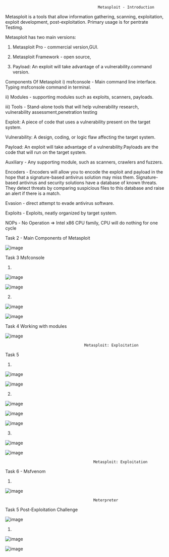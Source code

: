                                              Metasploit - Introduction
                                             
Metasploit is a  tools that allow information gathering, scanning, exploitation, exploit development, post-exploitation. Primary usage is for pentrate Testimg.
 
Metasploit has two main versions:

1) Metasploit Pro - commercial version,GUI.

2) Metasploit Framework - open source,

3) Payload: An exploit will take advantage of a vulnerability.command version.

Components Of Metasploit
i)   msfconsole - Main command line interface. Typing msfconsole command in terminal.

ii)  Modules - supporting modules such as exploits, scanners, payloads.

iii) Tools - Stand-alone tools that will help vulnerability research, vulnerability assessment,penetration testing

Exploit: A piece of code that uses a vulnerability present on the target system.

Vulnerability: A design, coding, or logic flaw affecting the target system.

Payload: An exploit will take advantage of a vulnerability.Payloads are the code that will run on the target system.

Auxiliary - Any supporting module, such as scanners, crawlers and fuzzers.

Encoders - Encoders will allow you to encode the exploit and payload in the hope that a signature-based antivirus solution may miss them.
           Signature-based antivirus and security solutions have a database of known threats. They detect threats by comparing suspicious    files to this database and raise an alert if there is a match.
           
Evasion - direct attempt to evade antivirus software.

Exploits - Exploits, neatly organized by target system.

NOPs - No Operation => Intel x86 CPU family, CPU will do nothing for one cycle

Task 2 -  Main Components of Metasploit

![image](https://github.com/Meerathimothy/Cyber-Security/assets/57287429/985ccd61-f444-44c5-8fa8-2965773cf75f)

Task 3 Msfconsole

1)

![image](https://github.com/Meerathimothy/Cyber-Security/assets/57287429/29c423a1-05e8-4cb5-9c3a-ca71cc9afe27)

![image](https://github.com/Meerathimothy/Cyber-Security/assets/57287429/5daaa922-f270-40f2-945a-12699c7b2678)

2)

![image](https://github.com/Meerathimothy/Cyber-Security/assets/57287429/6bcbe3e2-c7f3-4f48-9d27-2339451c86fd)

![image](https://github.com/Meerathimothy/Cyber-Security/assets/57287429/39fecf1d-1786-472b-acb1-df9fd61f3699)

Task 4 Working with modules

![image](https://github.com/Meerathimothy/Cyber-Security/assets/57287429/22510b15-626a-414b-a8c7-7bed396585c7)

                                       Metasploit: Exploitation
                                         
Task 5

1)

![image](https://github.com/Meerathimothy/Cyber-Security/assets/57287429/e2547ff2-5a5b-45a1-86cb-56d1858eacd8)

![image](https://github.com/Meerathimothy/Cyber-Security/assets/57287429/4f2be870-31af-4a85-902e-80e2e902f0d0)

2)

![image](https://github.com/Meerathimothy/Cyber-Security/assets/57287429/33f86361-61b6-4f26-b612-59d740527646)

![image](https://github.com/Meerathimothy/Cyber-Security/assets/57287429/3d30e376-f471-41c2-9962-465792b86d8d)

![image](https://github.com/Meerathimothy/Cyber-Security/assets/57287429/260bcc37-27a4-462d-8ef5-bde9cd5f7e77)

3)

![image](https://github.com/Meerathimothy/Cyber-Security/assets/57287429/a309bd4f-48c1-4715-812a-4aeec67e9d5a)

![image](https://github.com/Meerathimothy/Cyber-Security/assets/57287429/9439095e-e6a3-4f77-9ed1-ac06d54e4fbc)

                                           Metasploit: Exploitation

Task 6 - Msfvenom
                                    
1) 
![image](https://github.com/Meerathimothy/Cyber-Security/assets/57287429/d22e8fde-acd2-43c7-9140-8b22420d61d2)

                                           Meterpreter
                                          
Task 5  Post-Exploitation Challenge

![image](https://github.com/Meerathimothy/Cyber-Security/assets/57287429/043c3342-e039-431d-8e23-fe6ecfcba063)

1)

![image](https://github.com/Meerathimothy/Cyber-Security/assets/57287429/7b7db1f0-db88-4110-8918-7970f24baa0f)

![image](https://github.com/Meerathimothy/Cyber-Security/assets/57287429/c34370fb-f734-4f53-99a2-490104d547eb)














